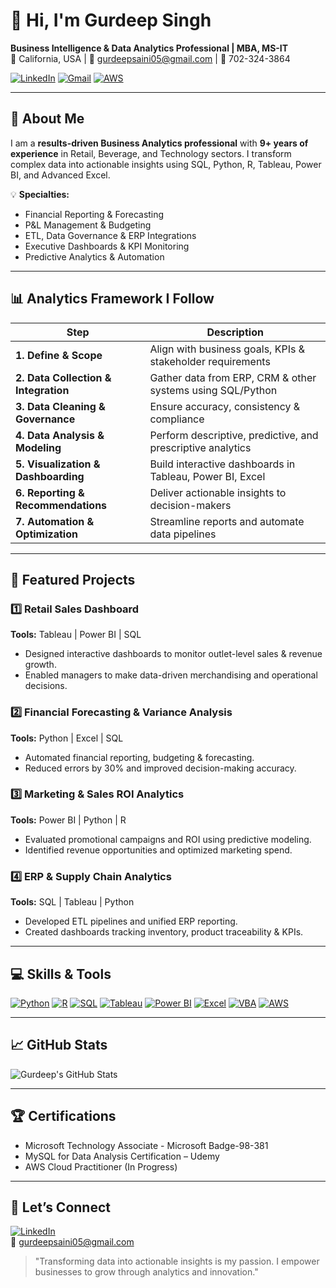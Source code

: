 <!-- ======================= -->
<!-- 🌟 Gurdeep Singh GitHub Portfolio -->
<!-- ======================= -->

# 👋 Hi, I'm Gurdeep Singh
**Business Intelligence & Data Analytics Professional | MBA, MS-IT**  
📍 California, USA | 📧 gurdeepsaini05@gmail.com | 📱 702-324-3864  

[![LinkedIn](https://img.shields.io/badge/LinkedIn-GurdeepSaini-blue?style=flat-square&logo=linkedin)](https://www.linkedin.com/in/gurdeepsaini05) 
[![Gmail](https://img.shields.io/badge/Gmail-gurdeepsaini05@gmail.com-red?style=flat-square&logo=gmail)](mailto:gurdeepsaini05@gmail.com)
[![AWS](https://img.shields.io/badge/AWS-Cloud-orange?style=flat-square&logo=amazon-aws)](https://aws.amazon.com/)

---

## 🌟 About Me
I am a **results-driven Business Analytics professional** with **9+ years of experience** in Retail, Beverage, and Technology sectors. I transform complex data into actionable insights using SQL, Python, R, Tableau, Power BI, and Advanced Excel.  

💡 **Specialties:**  
- Financial Reporting & Forecasting  
- P&L Management & Budgeting  
- ETL, Data Governance & ERP Integrations  
- Executive Dashboards & KPI Monitoring  
- Predictive Analytics & Automation  

---

## 📊 Analytics Framework I Follow

| Step | Description |
|------|-------------|
| **1. Define & Scope** | Align with business goals, KPIs & stakeholder requirements |
| **2. Data Collection & Integration** | Gather data from ERP, CRM & other systems using SQL/Python |
| **3. Data Cleaning & Governance** | Ensure accuracy, consistency & compliance |
| **4. Data Analysis & Modeling** | Perform descriptive, predictive, and prescriptive analytics |
| **5. Visualization & Dashboarding** | Build interactive dashboards in Tableau, Power BI, Excel |
| **6. Reporting & Recommendations** | Deliver actionable insights to decision-makers |
| **7. Automation & Optimization** | Streamline reports and automate data pipelines |

---

## 🚀 Featured Projects

### **1️⃣ Retail Sales Dashboard**
**Tools:** Tableau | Power BI | SQL  
- Designed interactive dashboards to monitor outlet-level sales & revenue growth.  
- Enabled managers to make data-driven merchandising and operational decisions.  

### **2️⃣ Financial Forecasting & Variance Analysis**
**Tools:** Python | Excel | SQL  
- Automated financial reporting, budgeting & forecasting.  
- Reduced errors by 30% and improved decision-making accuracy.  

### **3️⃣ Marketing & Sales ROI Analytics**
**Tools:** Power BI | Python | R  
- Evaluated promotional campaigns and ROI using predictive modeling.  
- Identified revenue opportunities and optimized marketing spend.  

### **4️⃣ ERP & Supply Chain Analytics**
**Tools:** SQL | Tableau | Python  
- Developed ETL pipelines and unified ERP reporting.  
- Created dashboards tracking inventory, product traceability & KPIs.  

---

## 💻 Skills & Tools

[![Python](https://img.shields.io/badge/Python-3776AB?style=flat-square&logo=python&logoColor=white)]()
[![R](https://img.shields.io/badge/R-276DC3?style=flat-square&logo=r&logoColor=white)]()
[![SQL](https://img.shields.io/badge/SQL-4479A1?style=flat-square&logo=mysql&logoColor=white)]()
[![Tableau](https://img.shields.io/badge/Tableau-E97627?style=flat-square&logo=tableau&logoColor=white)]()
[![Power BI](https://img.shields.io/badge/PowerBI-F2C811?style=flat-square&logo=microsoft-power-bi&logoColor=black)]()
[![Excel](https://img.shields.io/badge/Excel-217346?style=flat-square&logo=microsoft-excel&logoColor=white)]()
[![VBA](https://img.shields.io/badge/VBA-867CC0?style=flat-square&logo=microsoft-visual-basic&logoColor=white)]()
[![AWS](https://img.shields.io/badge/AWS-FF9900?style=flat-square&logo=amazon-aws&logoColor=white)]()

---

## 📈 GitHub Stats
![Gurdeep's GitHub Stats](https://github-readme-stats.vercel.app/api?username=gurdeepsaini05-sudo&show_icons=true&count_private=true&theme=radical)

---

## 🏆 Certifications
- Microsoft Technology Associate - Microsoft Badge-98-381  
- MySQL for Data Analysis Certification – Udemy  
- AWS Cloud Practitioner (In Progress)  

---

## 💬 Let’s Connect
[![LinkedIn](https://img.shields.io/badge/LinkedIn-GurdeepSaini-blue?style=flat-square&logo=linkedin)](https://www.linkedin.com/in/gurdeepsaini05)  
📧 gurdeepsaini05@gmail.com  

> "Transforming data into actionable insights is my passion. I empower businesses to grow through analytics and innovation."
